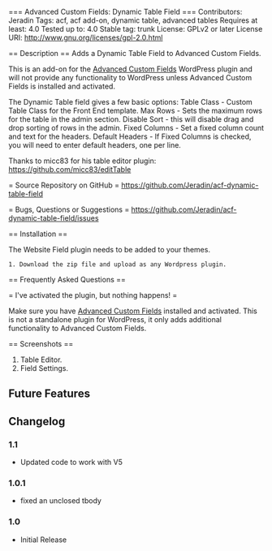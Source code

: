 === Advanced Custom Fields: Dynamic Table Field ===
Contributors: Jeradin
Tags: acf, acf add-on, dynamic table, advanced tables 
Requires at least: 4.0
Tested up to: 4.0
Stable tag: trunk
License: GPLv2 or later
License URI: http://www.gnu.org/licenses/gpl-2.0.html


== Description ==
Adds a Dynamic Table Field to Advanced Custom Fields.

This is an add-on for the [Advanced Custom Fields](http://wordpress.org/extend/plugins/advanced-custom-fields/)
WordPress plugin and will not provide any functionality to WordPress unless Advanced Custom Fields is installed
and activated.

The Dynamic Table field gives a few basic options:
Table Class - Custom Table Class for the Front End template.
Max Rows - Sets the maximum rows for the table in the admin section.
Disable Sort - this will disable drag and drop sorting of rows in the admin.
Fixed Columns - Set a fixed column count and  text for the headers.
Default Headers - If Fixed Columns is checked, you will need to enter default headers, one per line.


Thanks to micc83 for his table editor plugin: https://github.com/micc83/editTable

= Source Repository on GitHub =
https://github.com/Jeradin/acf-dynamic-table-field

= Bugs, Questions or Suggestions =
https://github.com/Jeradin/acf-dynamic-table-field/issues


== Installation ==

The Website Field plugin needs to be added to your themes.

	1. Download the zip file and upload as any Wordpress plugin.
	
== Frequently Asked Questions ==

= I've activated the plugin, but nothing happens! =

Make sure you have [Advanced Custom Fields](http://wordpress.org/extend/plugins/advanced-custom-fields/) installed and
activated. This is not a standalone plugin for WordPress, it only adds additional functionality to Advanced Custom Fields.

== Screenshots ==

1. Table Editor.
2. Field Settings.


## Future Features ##




## Changelog ##
### 1.1
* Updated code to work with V5

### 1.0.1
* fixed an unclosed tbody

### 1.0
* Initial Release
